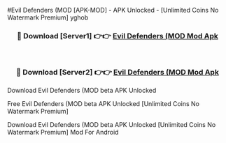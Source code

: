 #Evil Defenders (MOD [APK-MOD] - APK Unlocked - [Unlimited Coins No Watermark Premium] yghob



<div align="center">

<h3>🔴 Download [Server1] 👉👉 <a href="https://momento.my/?title=Evil_Defenders_(MOD">Evil Defenders (MOD Mod Apk</a></h3><br>

<h3>🔴 Download [Server2] 👉👉 <a href="https://momento.my/?title=Evil_Defenders_(MOD">Evil Defenders (MOD Mod Apk</a></h3>
</div>



Download Evil Defenders (MOD beta APK Unlocked

Free Evil Defenders (MOD beta APK Unlocked [Unlimited Coins No Watermark Premium]

Download Evil Defenders (MOD beta APK Unlocked [Unlimited Coins No Watermark Premium] Mod For Android

